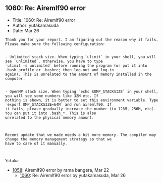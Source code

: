 ## 1060: Re: Airemlf90 error

- Title: 1060: Re: Airemlf90 error
- Author: yutakamasuda
- Date: Mar 26
```
Thank you for your report. I am figuring out the reason why it fails. Please make sure the following configuration:


- Unlimited stack size. When typing `ulimit` in your shell, you will see `unlimited`. Otherwise, you have to type
`ulimit -s unlimited` before running the program (or put it into .bash_profile or .bashrc; then log-out and log-in
again). This is unrelated to the amount of memory installed in the computer.


- OpenMP stack size. When typing `echo $OMP_STACKSIZE` in your shell, you will see some numbers like 32M etc. If
nothing is shown, it is better to set this environment variable. Type `export OMP_STACKSIZE=64M` and run airemlf90. If
it fails, please gradually increase the number (to 128M, 256M, etc). You can put it into .bash_*. This is also
unrelated to the physical memory amount.



Recent update that we made needs a bit more memory. The compiler may change the memory management strategy so that we
have to care of it manually.



Yutaka
```

- [1058](1058.md): Airemlf90 error by rama bangera, Mar 22
    - [1060](1060.md): Re: Airemlf90 error by yutakamasuda, Mar 26
